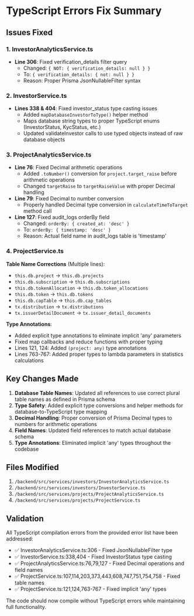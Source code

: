 # TypeScript Errors Fix Summary

## Issues Fixed

### 1. InvestorAnalyticsService.ts
- **Line 306**: Fixed verification_details filter query
  - Changed: `{ NOT: { verification_details: null } }`
  - To: `{ verification_details: { not: null } }`
  - Reason: Proper Prisma JsonNullableFilter syntax

### 2. InvestorService.ts
- **Lines 338 & 404**: Fixed investor_status type casting issues
  - Added `mapDatabaseInvestorToType()` helper method
  - Maps database string types to proper TypeScript enums (InvestorStatus, KycStatus, etc.)
  - Updated validateInvestor calls to use typed objects instead of raw database objects

### 3. ProjectAnalyticsService.ts  
- **Line 76**: Fixed Decimal arithmetic operations
  - Added `.toNumber()` conversion for `project.target_raise` before arithmetic operations
  - Changed `targetRaise` to `targetRaiseValue` with proper Decimal handling
- **Line 79**: Fixed Decimal to number conversion
  - Properly handled Decimal type conversion in `calculateTimeToTarget` method call
- **Line 127**: Fixed audit_logs orderBy field
  - Changed: `orderBy: { created_at: 'desc' }`
  - To: `orderBy: { timestamp: 'desc' }`
  - Reason: Actual field name in audit_logs table is 'timestamp'

### 4. ProjectService.ts
**Table Name Corrections** (Multiple lines):
- `this.db.project` → `this.db.projects`
- `this.db.subscription` → `this.db.subscriptions` 
- `this.db.tokenAllocation` → `this.db.token_allocations`
- `this.db.token` → `this.db.tokens`
- `this.db.capTable` → `this.db.cap_tables`
- `tx.distribution` → `tx.distributions`
- `tx.issuerDetailDocument` → `tx.issuer_detail_documents`

**Type Annotations**:
- Added explicit type annotations to eliminate implicit 'any' parameters
- Fixed map callbacks and reduce functions with proper typing
- Lines 121, 124: Added `(project: any)` type annotations
- Lines 763-767: Added proper types to lambda parameters in statistics calculations

## Key Changes Made

1. **Database Table Names**: Updated all references to use correct plural table names as defined in Prisma schema
2. **Type Safety**: Added explicit type conversions and helper methods for database-to-TypeScript type mapping  
3. **Decimal Handling**: Proper conversion of Prisma Decimal types to numbers for arithmetic operations
4. **Field Names**: Updated field references to match actual database schema
5. **Type Annotations**: Eliminated implicit 'any' types throughout the codebase

## Files Modified

1. `/backend/src/services/investors/InvestorAnalyticsService.ts`
2. `/backend/src/services/investors/InvestorService.ts` 
3. `/backend/src/services/projects/ProjectAnalyticsService.ts`
4. `/backend/src/services/projects/ProjectService.ts`

## Validation

All TypeScript compilation errors from the provided error list have been addressed:
- ✅ InvestorAnalyticsService.ts:306 - Fixed JsonNullableFilter type
- ✅ InvestorService.ts:338,404 - Fixed InvestorStatus type casting  
- ✅ ProjectAnalyticsService.ts:76,79,127 - Fixed Decimal operations and field names
- ✅ ProjectService.ts:107,114,203,373,443,608,747,751,754,758 - Fixed table names
- ✅ ProjectService.ts:121,124,763-767 - Fixed implicit 'any' types

The code should now compile without TypeScript errors while maintaining full functionality.
